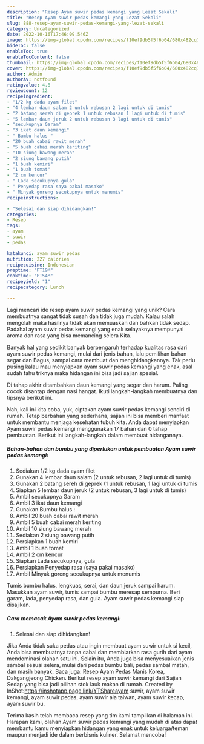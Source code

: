 ```yaml
---
description: "Resep Ayam suwir pedas kemangi yang Lezat Sekali"
title: "Resep Ayam suwir pedas kemangi yang Lezat Sekali"
slug: 888-resep-ayam-suwir-pedas-kemangi-yang-lezat-sekali
category: Uncategorized
date: 2022-10-16T17:46:09.546Z
image: https://img-global.cpcdn.com/recipes/f10ef9db5f5f6b04/680x482cq70/ayam-suwir-pedas-kemangi-foto-resep-utama.jpg
hideToc: false
enableToc: true
enableTocContent: false
thumbnail: https://img-global.cpcdn.com/recipes/f10ef9db5f5f6b04/680x482cq70/ayam-suwir-pedas-kemangi-foto-resep-utama.jpg
cover: https://img-global.cpcdn.com/recipes/f10ef9db5f5f6b04/680x482cq70/ayam-suwir-pedas-kemangi-foto-resep-utama.jpg
author: Admin
authorAv: notfound
ratingvalue: 4.8
reviewcount: 12
recipeingredient:
- "1/2 kg dada ayam filet"
- "4 lembar daun salam 2 untuk rebusan 2 lagi untuk di tumis"
- "2 batang sereh di geprek 1 untuk rebusan 1 lagi untuk di tumis"
- "5 lembar daun jeruk 2 untuk rebusan 3 lagi untuk di tumis"
- "secukupnya Garam"
- "3 ikat daun kemangi"
- " Bumbu halus "
- "20 buah cabai rawit merah"
- "5 buah cabai merah keriting"
- "10 siung bawang merah"
- "2 siung bawang putih"
- "1 buah kemiri"
- "1 buah tomat"
- "2 cm kencur"
- " Lada secukupnya gula"
- " Penyedap rasa saya pakai masako"
- " Minyak goreng secukupnya untuk menumis"
recipeinstructions:

- "Selesai dan siap dihidangkan!"
categories:
- Resep
tags:
- ayam
- suwir
- pedas

katakunci: ayam suwir pedas 
nutrition: 227 calories
recipecuisine: Indonesian
preptime: "PT19M"
cooktime: "PT54M"
recipeyield: "1"
recipecategory: Lunch

---
```





Lagi mencari ide resep ayam suwir pedas kemangi yang unik? Cara membuatnya sangat tidak susah dan tidak juga mudah. Kalau salah mengolah maka hasilnya tidak akan memuaskan dan bahkan tidak sedap. Padahal ayam suwir pedas kemangi yang enak selayaknya mempunyai aroma dan rasa yang bisa memancing selera Kita.





Banyak hal yang sedikit banyak berpengaruh terhadap kualitas rasa dari ayam suwir pedas kemangi, mulai dari jenis bahan, lalu pemilihan bahan segar dan Bagus, sampai cara membuat dan menghidangkannya. Tak perlu pusing kalau mau menyiapkan ayam suwir pedas kemangi yang enak,      asal sudah tahu triknya maka hidangan ini bisa jadi sajian spesial.














Di tahap akhir ditambahkan daun kemangi yang segar dan harum. Paling cocok disantap dengan nasi hangat. Ikuti langkah-langkah membuatnya dan tipsnya berikut ini.






Nah, kali ini kita coba, yuk, ciptakan ayam suwir pedas kemangi sendiri di rumah. Tetap berbahan yang sederhana, sajian ini bisa memberi manfaat untuk membantu menjaga kesehatan tubuh kita. Anda dapat menyiapkan Ayam suwir pedas kemangi menggunakan 17 bahan dan 0 tahap pembuatan. Berikut ini langkah-langkah dalam membuat hidangannya.

<!--inarticleads1-->

##### Bahan-bahan dan bumbu yang diperlukan untuk pembuatan Ayam suwir pedas kemangi:

1. Sediakan 1/2 kg dada ayam filet
1. Gunakan 4 lembar daun salam (2 untuk rebusan, 2 lagi untuk di tumis)
1. Gunakan 2 batang sereh di geprek (1 untuk rebusan, 1 lagi untuk di tumis
1. Siapkan 5 lembar daun jeruk (2 untuk rebusan, 3 lagi untuk di tumis)
1. Ambil secukupnya Garam
1. Ambil 3 ikat daun kemangi
1. Gunakan  Bumbu halus :
1. Ambil 20 buah cabai rawit merah
1. Ambil 5 buah cabai merah keriting
1. Ambil 10 siung bawang merah
1. Sediakan 2 siung bawang putih
1. Persiapkan 1 buah kemiri
1. Ambil 1 buah tomat
1. Ambil 2 cm kencur
1. Siapkan  Lada secukupnya, gula
1. Persiapkan  Penyedap rasa (saya pakai masako)
1. Ambil  Minyak goreng secukupnya untuk menumis


Tumis bumbu halus, lengkuas, serai, dan daun jeruk sampai harum. Masukkan ayam suwir, tumis sampai bumbu meresap sempurna. Beri garam, lada, penyedap rasa, dan gula. Ayam suwir pedas kemangi siap disajikan. 

<!--inarticleads2-->

##### Cara memasak Ayam suwir pedas kemangi:


1. Selesai dan siap dihidangkan!

Jika Anda tidak suka pedas atau ingin membuat ayam suwir untuk si kecil, Anda bisa membuatnya tanpa cabai dan membiarkan rasa gurih dari ayam mendominasi olahan satu ini. Selain itu, Anda juga bisa menyesuaikan jenis sambal sesuai selera, mulai dari pedas bumbu bali, pedas sambal matah, dan masih banyak. Baca juga: Resep Ayam Pedas Manis Korea, Dakgangjeong Chicken. Berikut resep ayam suwir kemangi dari Sajian Sedap yang bisa jadi pilihan stok lauk makan di rumah. Created by InShot:https://inshotapp.page.link/YTShareayam suwir, ayam suwir kemangi, ayam suwir pedas, ayam suwir ala taiwan, ayam suwir kecap, ayam suwir bu. 

Terima kasih telah membaca resep yang tim kami tampilkan di halaman ini. Harapan kami, olahan Ayam suwir pedas kemangi yang mudah di atas dapat membantu kamu menyiapkan hidangan yang enak untuk keluarga/teman maupun menjadi ide dalam berbisnis kuliner. Selamat mencoba!
